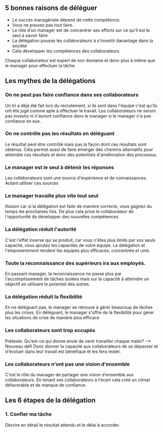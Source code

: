 
## 5 bonnes raisons de déléguer
- Le succès managériale dépend de cette compétence.
- Vous ne pouvez pas tout faire.
- Le rôle d'un manager est de concentrer ses efforts sur ce qu'il est le seul à savoir faire
- La délégation pousse les collaborateurs à s'investir davantage dans la société
- Cela développer les compétences des collaborateurs

Chaque collaborateur est expert de son domaine et donc plus à même que le manager pour effectuer la tâche.
## Les mythes de la délégations
### On ne peut pas faire confiance dans ses collaborateurs
Un tri a déjà été fait lors du recrutement, si ils sont dans l'équipe c'est qu'ils ont été jugé comme apte à effectuer le travail.
Les collaborateurs ne seront pas investis ni n'auront confiance dans le manager si le manager n'a pas confiance en eux.

### On ne contrôle pas les résultats en déléguant 
Le résultat peut être contrôlé mais pas la façon dont ces résultats sont obtenus. Cela permet aussi de faire émerger des chemins alternatifs pour atteindre ces résultats et donc des potentiels d'amélioration des processus.

### Le manager est le seul à détenir les réponses
Les collaborateurs sont une source d'expérience et de connaissances. Autant utiliser ces sources

### Le manager travaille plus vite tout seul
Illusion car si la délégation est faite de manière correcte, vous gagnez du temps les prochaines fois. De plus cela prive le collaborateur de l'opportunité de développer des nouvelles compétences.

### La délégation réduit l'autorité
C'est l'effet inverse qui se produit, car vous n'êtes plus limité par vos seuls capacité, vous ajoutez les capacités de votre équipe.
La délégation et l'empowerement rendent les équipes plus efficaces, concentrée et unie. 

### Toute la reconnaissance des supérieurs ira aux employés.
En passant manager, la reconnaissance ne passe plus par l'accomplissement de tâches isolées mais sur la capacité à atteindre un objectif en utilisant le potentiel des autres.

### La délégation réduit la flexibilité
En ne déléguant pas, le manager se retrouve à gérer beaucoup de tâches plus les crises. En déléguant, le manager s'offre de la flexibilité pour gérer les situations de crise de manière plus efficace

### Les collaborateurs sont trop occupés
Prétexte. 
Qu'est-ce qui donne envie de venir travailler chaque matin? --> Nouveau défi
Donc donner la capacité aux collaborateurs de se dépasser et d'évoluer dans leur travail est bénéfique et les fera rester.

### Les collaborateurs n'ont pas une vision d'ensemble
C'est le rôle du manager de partager une vision d'ensemble aux collaborateurs. En tenant ses collaborateurs à l'écart cela créé un climat défavorable et de manque de confiance.

## Les 6 étapes de la délégation
### 1. Confier ma tâche
Décrire en détail le résultat attendu et le délai à accorder.
